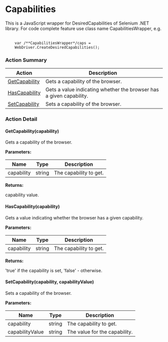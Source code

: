 # Capabilities

This is a JavaScript wrapper for DesiredCapabilities of Selenium .NET library.For code complete feature use class name CapabilitiesWrapper, e.g. <br><br><p style="margin-left: 30px;"><code>var /&#42;&#42;CapabilitiesWrapper&#42;/caps = WebDriver.CreateDesiredCapabilities();</code></p>






<!-- ============================== property summary ========================== -->

	
<!-- ============================== action summary ========================== -->



### Action Summary

|  **Action** | **Description** | 
| ----------- | --------------- |
|	[GetCapability](#GetCapability) | Gets a capability of the browser. |
|	[HasCapability](#HasCapability) | Gets a value indicating whether the browser has a given capability. |
|	[SetCapability](#SetCapability) | Sets a capability of the browser. |




<!-- ============================== property detail ========================== -->
	
	
<!-- ============================== action detail ========================== -->
	
### Action Detail
		
<a name="GetCapability"></a>    
#### GetCapability(capability)

Gets a capability of the browser.


**Parameters:**

|	**Name** | **Type** | **Description** |
| ---------- | -------- | --------------- |
| capability | string |	The capability to get. |




**Returns:**

capability value.




<a name="HasCapability"></a>    
#### HasCapability(capability)

Gets a value indicating whether the browser has a given capability.


**Parameters:**

|	**Name** | **Type** | **Description** |
| ---------- | -------- | --------------- |
| capability | string |	The capability to get. |




**Returns:**

'true' if the capability is set, 'false' - otherwise.




<a name="SetCapability"></a>    
#### SetCapability(capability, capabilityValue)

Sets a capability of the browser.


**Parameters:**

|	**Name** | **Type** | **Description** |
| ---------- | -------- | --------------- |
| capability | string |	The capability to get. |
| capabilityValue | string |	The value for the capability. |






	

